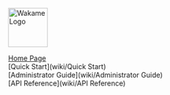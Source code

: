 <span class="align-right"><img src="wiki/images/wakame-logo.png" alt="Wakame Logo" width="80" height="80"></span>
  
[Home Page](wiki/Home)  
[Quick Start](wiki/Quick Start)  
[Administrator Guide](wiki/Administrator Guide)  
[API Reference](wiki/API Reference) 
